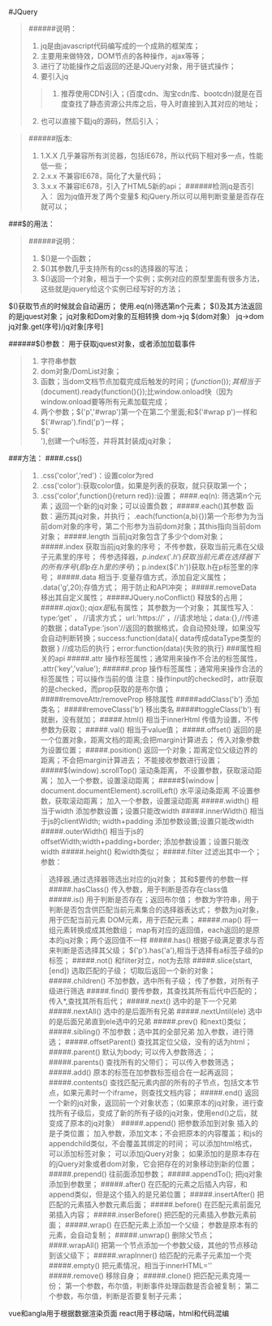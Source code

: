 #JQuery
>######说明：
>1. jq是由javascript代码编写成的一个成熟的框架库；
>2. 主要用来做特效，DOM节点的各种操作，ajax等等；
>3. 进行了功能操作之后返回的还是JQuery对象，用于链式操作；
>4. 要引入jq
>>1. 推荐使用CDN引入；(百度cdn、淘宝cdn库、bootcdn)就是在百度查找了静态资源公共库之后，导入时直接到入其对应的地址；
>2. 也可以直接下载jq的源码，然后引入；

>######版本:
>1. 1.X.X 几乎兼容所有浏览器，包括IE678，所以代码下相对多一点，性能低一些；
>2. 2.x.x 不兼容IE678，简化了大量代码；
>3. 3.x.x 不兼容IE678，引入了HTML5新的api；
>######检测jq是否引入：
>因为jq值开发了两个变量$ 和jQuery.所以可以用判断变量是否存在就可以； 

###$的用法：
>######说明：
>1. $()是一个函数；
>2. $()其参数几乎支持所有的css的选择器的写法；
>3. $()返回一个对象，相当于一个实例；实例对应的原型里面有很多方法，这些就是jquery给这个实例已经写好的方法；

$()获取节点的时候就会自动遍历；
使用.eq(n)筛选第n个元素；
$()及其方法返回的是jquest对象；
jq对象和Dom对象的互相转换
dom->jq  $(dom对象）
jq->dom  jq对象.get(序号)/jq对象[序号]

######$()参数：
用于获取jquest对象，或者添加加载事件
> 1. 字符串参数
> 2. dom对象/DomList对象；
> 3. 函数；当dom文档节点加载完成后触发的时间；$(function(){});其相当于$(document).ready(function(){});比window.onload快（因为window.onload要等所有元素加载完成；
> 4. 两个参数；$('p','#wrap')第一个在第二个里面;和$('#wrap p')一样和$('#wrap').find('p')一样；
> 5. $('<ul></ul>'),创建一个ul标签，并将其封装成jq对象；


###方法：
####.css()
>1. .css('color','red')：设置color为red
>2. .css('color'):获取color值，如果是列表的获取，就只获取第一个；
>3. .css('color',function(){return red}):设置；
####.eq(n):
>筛选第n个元素；返回一个新的jq对象；可以设置负数；
#####.each()其参数
>函数：遍历其jq对象，并执行；
>.each(function(a,b){})第一个形参为为当前dom对象的序号，第二个形参为当前dom对象；其this指向当前dom对象；
#####.length
>当前jq对象包含了多少个dom对象；
#####.index
>获取当前jq对象的序号；
>不传参数，获取当前元素在父级子元素里的序号；
>传参选择器，$p.index('.h')获取当前元素在选择器下的所有序号(即p在.h里的序号)；$p.index($('.h'))获取.h在p标签里的序号；
#####.data
>相当于.变量存值方式，添加自定义属性；
>.data('g',20);存值方式；
>用于防止和API冲突；
#####.removeData
>移出其自定义属性；
#####JQuery.noConflict()
>释放$的占用；
#####$.ajax();
>ajax是$私有属性；
>其参数为一个对象；
>其属性写入：type:‘get' ， //请求方式；
>url:'https://' ，//请求地址；data:{},//传递的数据；dataType:'json'//返回的数据格式，会自动预处理，如果没写会自动判断转换；success:function(data){ data传成dataType类型的数据 }   //成功后的执行；error:function(data){失败的执行}
###属性相关的api
#####.attr
>操作标签属性；通常用来操作不合法的标签属性，
>.attr('key','value');
######.prop
>操作标签属性；通常用来操作合法的标签属性；可以操作当前的值
注意：操作input的checked时，attr获取的是checked，而prop获取的是布尔值；
#####removeAttr/removeProp
>移除属性 
#####addClass('b')
>添加类名；
#####removeClass('b')
>移出类名
#####toggleClass('b')
>有就删，没有就加；
#####.html()
>相当于innerHtml
>传值为设置，不传参数为获取；
#####.val()
>相当于value值；
#####.offset()
>返回的是一个位置对象，距离文档的距离;会把margin计算进去；
>传入对象参数为设置位置；
#####.position()
>返回一个对象；距离定位父级边界的距离；不会把margin计算进去；
>不能接收参数进行设置；
#####$(window).scrollTop()
>滚动条距离，
>不设置参数，获取滚动距离；
>加入一个参数，设置滚动距离；
#####$(window | document.documentElement).scrollLeft()
>水平滚动条距离
>不设置参数，获取滚动距离；
>加入一个参数，设置滚动距离
#####.width()
>相当于width
>添加参数设置；设置只能改width
#####.innerWidth()
>相当于js的clientWidth; width+padding
>添加参数设置;设置只能改width
#####.outerWidth()
>相当于js的offsetWidth;width+padding+border;
>添加参数设置；设置只能改width
#####.height()
>和width类似；
#####.filter
>过滤出其中一个；
>参数：
>>选择器,通过选择器筛选出对应的jq对象；
>其和$要传的参数一样
#####.hasClass()
>传入参数，用于判断是否存在class值
#####.is()
>用于判断是否存在；返回布尔值； 
>参数为字符串，用于判断是否包含供匹配当前元素集合的选择器表达式；
>参数为jq对象，用于匹配当前元素
>DOM元素，用于匹配元素；
#####.map()
>将一组元素转换成成其他数组；
>map有对应的返回值，each返回的是原本的jq对象；两个返回值不一样
#####.has()
>根据子级满足要求与否来判断是否选择其父级；
>$('p').has('a'),相当于选择有a标签子级的p 标签；
#####.not()
>和filter对立，not为去除
#####.slice(start,[end])
>选取匹配的子级；
>切取后返回一个新的对象；
#####.children()
>不加参数，选中所有子级；
>传了参数，对所有子级进行筛选
#####.find()
>要传参数，其查找其所有后代中匹配的；
>传入*,查找其所有后代；
#####.next()
>选中的是下一个兄弟
#####.nextAll()
>选中的是后面所有兄弟
#####.nextUntil(ele)
>选中的是后面兄弟直到ele选中的兄弟
#####.prev()
>和next()类似；
#####.sibling()
>不加参数；选中其的全部兄弟
>加入参数，进行筛选；
#####.offsetParent()
>查找其定位父级，没有的话为html；
#####.parent()
>默认为body;
>可以传入参数筛选；；
#####.parents()
>查找所有的父带们；
>可以传入参数筛选；
#####.add()
>原本的标签在加参数标签组合在一起再返回；
#####.contents()
>查找匹配元素内部的所有的子节点，包括文本节点，如果元素时一个iframe，则查找文档内容；
#####.end()
>返回一个新的jq对象，返回前一个对象状态；（如果原本的jq对象，进行查找所有子级后，变成了新的所有子级的jq对象，使用end()之后，就变成了原本的jq对象）
#####.append()
>把参数添加到对象
>插入的是子类位置；
>加入参数，添加文本；不会把原本的内容覆盖；和js的appendchild类似，不会覆盖其绑定的时间；
>可以添加html格式，
>可以添加标签对象；
>可以添加jQuery对象；
>如果添加的是原本存在的jQuery对象或者dom对象，它会把存在的对象移动到新的位置；
#####.prepend()
>往前面添加参数；
#####.appendTo();
>把jq对象添加到参数里；
#####.after()
>在匹配的元素之后插入内容，和append类似，但是这个插入的是兄弟位置；
#####.insertAfter()
>把匹配的元素插入参数元素后面；
#####.before()
>在匹配元素前面兄弟插入内容；
#####.inserBefore()
>把匹配的元素插入参数元素前面；
#####.wrap()
>在匹配元素上添加一个父级；
>参数是原本有的元素，会自动复制；
#####.unwrap()
>删除父节点；
####.wrapAll()
>把第一个节点添加一个参数父级，其他的节点移动到该父级下；
#####.wrapInner()
>给匹配的元素子元素加一个壳
#####.empty()
>把元素情况，相当于innerHTML=''
#####.remove()
>移除自身；
#####.clone()
>把匹配元素克隆一份；
>第一个参数，布尔值，判断事件处理函数是否会被复制；
>第二个参数，布尔值，判断是否要复制子元素；


vue和angla用于根据数据渲染页面
react用于移动端，html和代码混编


